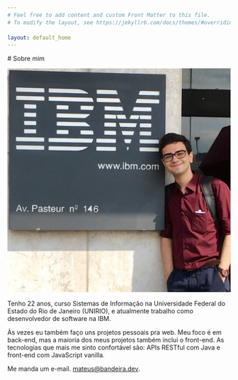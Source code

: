 ```yaml
---
# Feel free to add content and custom Front Matter to this file.
# To modify the layout, see https://jekyllrb.com/docs/themes/#overriding-theme-defaults

layout: default_home
---
```


<section id="about-me" markdown="1">
# Sobre mim

![Foto minha em frente ao prédio da IBM no Rio de Janeiro. Ao meu lado está uma placa quadrada, com o logotipo da IBM brando, num fundo preto.](/assets/profile-picture.jpg)

Tenho 22 anos, curso Sistemas de Informação na Universidade Federal do Estado do Rio de Janeiro (UNIRIO), e atualmente trabalho como desenvolvedor de software na IBM.

Às vezes eu também faço uns projetos pessoais pra web. Meu foco é em back-end, mas a maioria dos meus projetos também inclui o front-end. As tecnologias que mais me sinto confortável são: APIs RESTful com Java e front-end com JavaScript vanilla.

Me manda um e-mail. [mateus@bandeira.dev](mailto:mateus@bandeira.dev).

</section>

